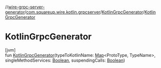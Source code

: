//[wire-grpc-server-generator](../../../index.md)/[com.squareup.wire.kotlin.grpcserver](../index.md)/[KotlinGrpcGenerator](index.md)/[KotlinGrpcGenerator](-kotlin-grpc-generator.md)

# KotlinGrpcGenerator

[jvm]\
fun [KotlinGrpcGenerator](-kotlin-grpc-generator.md)(typeToKotlinName: [Map](https://kotlinlang.org/api/latest/jvm/stdlib/kotlin.collections/-map/index.html)&lt;ProtoType, TypeName&gt;, singleMethodServices: [Boolean](https://kotlinlang.org/api/latest/jvm/stdlib/kotlin/-boolean/index.html), suspendingCalls: [Boolean](https://kotlinlang.org/api/latest/jvm/stdlib/kotlin/-boolean/index.html))
